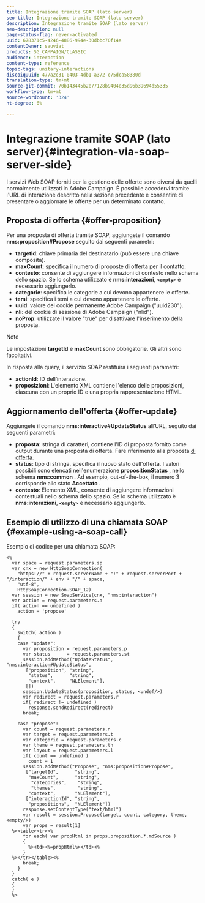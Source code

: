 ```yaml
---
title: Integrazione tramite SOAP (lato server)
seo-title: Integrazione tramite SOAP (lato server)
description: Integrazione tramite SOAP (lato server)
seo-description: null
page-status-flag: never-activated
uuid: 678371c5-4246-4886-994e-30dbbc70f14a
contentOwner: sauviat
products: SG_CAMPAIGN/CLASSIC
audience: interaction
content-type: reference
topic-tags: unitary-interactions
discoiquuid: 477a2c31-0403-4db1-a372-c75dca58380d
translation-type: tm+mt
source-git-commit: 70b143445b2e77128b9404e35d96b39694d55335
workflow-type: tm+mt
source-wordcount: '324'
ht-degree: 6%

---
```



# Integrazione tramite SOAP (lato server){#integration-via-soap-server-side}

I servizi Web SOAP forniti per la gestione delle offerte sono diversi da quelli normalmente utilizzati in  Adobe Campaign. È possibile accedervi tramite l&#39;URL di interazione descritto nella sezione precedente e consentire di presentare o aggiornare le offerte per un determinato contatto.

## Proposta di offerta {#offer-proposition}

Per una proposta di offerta tramite SOAP, aggiungete il comando **nms:proposition#Propose** seguito dai seguenti parametri:

* **targetId**: chiave primaria del destinatario (può essere una chiave composita).
* **maxCount**: specifica il numero di proposte di offerta per il contatto.
* **contesto**: consente di aggiungere informazioni di contesto nello schema dello spazio. Se lo schema utilizzato è **nms:interazioni**, **`<empty>`** è necessario aggiungerlo.
* **categorie**: specifica le categorie a cui devono appartenere le offerte.
* **temi**: specifica i temi a cui devono appartenere le offerte.
* **uuid**: valore del cookie permanente  Adobe Campaign (&quot;uuid230&quot;).
* **nli**: del cookie di sessione di  Adobe Campaign (&quot;nlid&quot;).
* **noProp**: utilizzate il valore &quot;true&quot; per disattivare l&#39;inserimento della proposta.

>[!NOTE]
>
>Le impostazioni **targetId** e **maxCount** sono obbligatorie. Gli altri sono facoltativi.

In risposta alla query, il servizio SOAP restituirà i seguenti parametri:

* **actionId**: ID dell’interazione.
* **proposizioni**: L&#39;elemento XML contiene l&#39;elenco delle proposizioni, ciascuna con un proprio ID e una propria rappresentazione HTML.

## Aggiornamento dell&#39;offerta {#offer-update}

Aggiungete il comando **nms:interactive#UpdateStatus** all’URL, seguito dai seguenti parametri:

* **proposta**: stringa di caratteri, contiene l&#39;ID di proposta fornito come output durante una proposta di offerta. Fare riferimento alla proposta [di offerta](#offer-proposition).
* **status**: tipo di stringa, specifica il nuovo stato dell&#39;offerta. I valori possibili sono elencati nell&#39;enumerazione **propositionStatus** , nello schema **nms:common** . Ad esempio, out-of-the-box, il numero 3 corrisponde allo stato **Accettato** .
* **contesto**: Elemento XML, consente di aggiungere informazioni contestuali nello schema dello spazio. Se lo schema utilizzato è **nms:interazioni**, **`<empty>`** è necessario aggiungerlo.

## Esempio di utilizzo di una chiamata SOAP {#example-using-a-soap-call}

Esempio di codice per una chiamata SOAP:

```
<%
  var space = request.parameters.sp
  var cnx = new HttpSoapConnection(
    "https://" + request.serverName + ":" + request.serverPort + "/interaction/" + env + "/" + space,
    "utf-8",
    HttpSoapConnection.SOAP_12)
  var session = new SoapService(cnx, "nms:interaction")
  var action = request.parameters.a
  if( action == undefined )
    action = 'propose'

  try
  {
    switch( action )
    {
    case "update":
      var proposition = request.parameters.p
      var status      = request.parameters.st
      session.addMethod("UpdateStatus", "nms:interaction#UpdateStatus",
       ["proposition", "string",
        "status",      "string",
        "context",     "NLElement"],
       [])
      session.UpdateStatus(proposition, status, <undef/>)
      var redirect = request.parameters.r
      if( redirect != undefined )
        response.sendRedirect(redirect)
      break;

    case "propose":
      var count = request.parameters.n
      var target = request.parameters.t
      var categorie = request.parameters.c
      var theme = request.parameters.th
      var layout = request.parameters.l
      if( count == undefined )
        count = 1
      session.addMethod("Propose", "nms:proposition#Propose",
       ["targetId",      "string",
        "maxCount",      "string",
         "categories",    "string",
         "themes",        "string",
        "context",       "NLElement"],
       ["interactionId", "string",
        "propositions",  "NLElement"])
      response.setContentType("text/html")
      var result = session.Propose(target, count, category, theme, <empty/>)
      var props = result[1]
  %><table><tr><%
      for each( var propHtml in props.proposition.*.mdSource )
      {
        %><td><%=propHtml%></td><%
      }
  %></tr></table><%
      break;
    }
  }
  catch( e )
  {
  }
  %>
```
